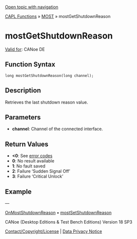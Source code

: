 [Open topic with navigation](../../../../../CANoeDEFamily.htm#Topics/CAPLFunctions/MOST/Functions/CAPLfunctionMOSTGetShutdownReason.md)

[CAPL Functions](../../CAPLfunctions.md) » [MOST](../CAPLfunctionsMOSTOverview.md) » mostGetShutdownReason

# mostGetShutdownReason

[Valid for](../../../Shared/FeatureAvailability.md): CANoe DE

## Function Syntax

```
long mostGetShutdownReason(long channel);
```

## Description

Retrieves the last shutdown reason value.

## Parameters

- **channel**: Channel of the connected interface.

## Return Values

- **\<0**: See [error codes](../CAPLfunctionsMOSTErrorCodes.md)
- **0**: No result available
- **1**: No fault saved
- **2**: Failure ‘Sudden Signal Off’
- **3**: Failure ‘Critical Unlock’

## Example

—

[OnMostShutdownReason](../EventProcedures/CAPLfunctionOnMostShutdownReason.md) • [mostSetShutdownReason](CAPLfunctionMOSTSetShutdownReason.md)

CANoe (Desktop Editions & Test Bench Editions) Version 18 SP3

[Contact/Copyright/License](../../../Shared/ContactCopyrightLicense.md) | [Data Privacy Notice](https://www.vector.com/int/en/company/get-info/privacy-policy/)

